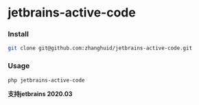 # jetbrains-active-code

### Install

```bash
git clone git@github.com:zhanghuid/jetbrains-active-code.git
```

### Usage
```
php jetbrains-active-code
```

**支持jetbrains 2020.03**